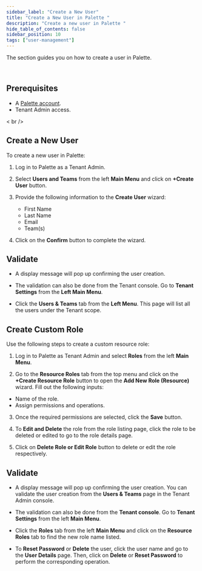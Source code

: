 ```yaml
---
sidebar_label: "Create a New User"
title: "Create a New User in Palette "
description: "Create a new user in Palette "
hide_table_of_contents: false
sidebar_position: 10
tags: ["user-management"]
---
```




The section guides you on how to create a user in Palette.

<br />

## Prerequisites 

- A [Palette account](https://console.spectrocloud.com).
- Tenant Admin access.

< br />

## Create a New User

To create a new user in Palette:

1. Log in to Palette as a Tenant Admin.


2. Select **Users and Teams** from the left **Main Menu** and click on **+Create User** button.


3. Provide the following information to the  **Create User** wizard:
   * First Name
   * Last Name
   * Email
   * Team(s) 


4. Click on the **Confirm** button to complete the wizard.
  

## Validate

* A display message will pop up confirming the user creation. 

* The validation can also be done from the Tenant console. Go to **Tenant Settings** from the **Left Main Menu**.

* Click the **Users & Teams** tab from the **Left Menu**. This page will list all the users under the Tenant scope.


## Create Custom Role

Use the following steps to create a custom resource role:

1.  Log in to Palette as Tenant Admin and select **Roles** from the left **Main Menu**.


2. Go to the **Resource Roles** tab from the top menu and click on the **+Create Resource Role** button to open the **Add New Role (Resource)** wizard. Fill out the following inputs:
  * Name of the role.
  * Assign permissions and operations.


3. Once the required permissions are selected, click the **Save** button.


4. To **Edit and Delete** the role from the role listing page, click the role to be deleted or edited to go to the role details page.


5. Click on **Delete Role or Edit Role** button to delete or edit the role respectively.


## Validate

* A display message will pop up confirming the user creation. You can validate the user creation from the **Users & Teams** page in the Tenant Admin console. 

* The validation can also be done from the **Tenant console**. Go to **Tenant Settings** from the left **Main Menu**.

* Click the **Roles** tab from the left **Main Menu** and click on the **Resource Roles** tab to find the new role name listed.

* To **Reset Password** or **Delete** the user, click the user name and go to the **User Details** page. Then, click on **Delete** or **Reset Password** to perform the corresponding operation.

